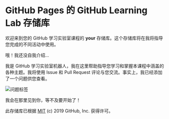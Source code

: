 # GitHub Pages 的 GitHub Learning Lab 存储库

欢迎来到您的 GitHub 学习实验室课程的 **your** 存储库。这个存储库将在我将指导您完成的不同活动中使用。

哦！我还没自我介绍...

我是 GitHub 学习实验室机器人，我在这里帮助指导您学习和掌握本课程中涵盖的各种主题。我将使用 Issue 和 Pull Request 评论与您交流。事实上，我已经添加了一个问题供您查看。

![问题标签](https://lab.github.com/public/images/issue_tab.png)

我会在那里见到你，等不及要开始了！

此存储库已根据 [MIT](../LICENSE) (c) 2019 GitHub, Inc. 获得许可。
